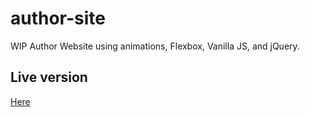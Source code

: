 # author-site
WIP Author Website using animations, Flexbox, Vanilla JS, and jQuery.

## Live version
[Here](https://emoly.github.io/author-site/)
